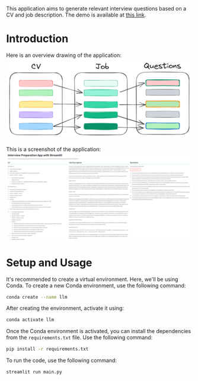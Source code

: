 This application aims to generate relevant interview questions based on a CV and job description.
The demo is available at [this link](https://interviewquestionsgeneratorwithllm.streamlit.app/).

# Introduction
Here is an overview drawing of the application:
![System Overview](docs/system.png)


This is a screenshot of the application:
![Application Screenshot](docs/screenshot.png)

# Setup and Usage
It's recommended to create a virtual environment. Here, we'll be using Conda.
To create a new Conda environment, use the following command:

```bash
conda create --name llm
```

After creating the environment, activate it using:

```bash
conda activate llm
```

Once the Conda environment is activated, you can install the dependencies from the `requirements.txt` file. Use the following command:

```bash
pip install -r requirements.txt
```

To run the code, use the following command:

```bash
streamlit run main.py
```